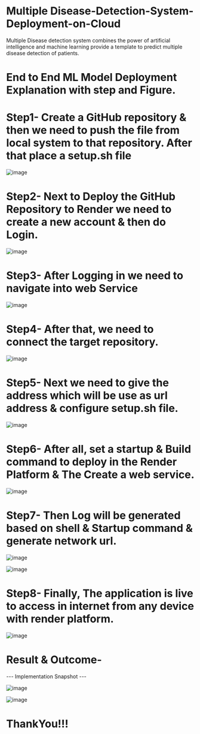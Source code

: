 # Multiple Disease-Detection-System-Deployment-on-Cloud
Multiple Disease detection system combines the power of artificial intelligence and machine learning provide a template to predict multiple disease detection of patients. 

# End to End ML Model Deployment Explanation with step and Figure.

# Step1- Create a GitHub repository & then we need to push the file from local system to that repository. After that place a setup.sh file 

![image](https://github.com/picoders1/Disease-Detection-System-Deployment-on-Cloud/assets/87698874/0c2b2353-7635-479e-84de-6fc39f7b50b6)


# Step2- Next to Deploy the GitHub Repository to Render we need to create a new account & then do Login.

![image](https://github.com/picoders1/Disease-Detection-System-Deployment-on-Cloud/assets/87698874/2a5f6394-e89e-4a22-b0e4-aebac683067b)


# Step3- After Logging in we need to navigate into web Service

![image](https://github.com/picoders1/Disease-Detection-System-Deployment-on-Cloud/assets/87698874/8c3775db-ef0f-4bfb-aa85-77d93a7efac7)


# Step4- After that, we need to connect the target repository.

![image](https://github.com/picoders1/Disease-Detection-System-Deployment-on-Cloud/assets/87698874/364f3853-8925-40cb-a25c-9e2b3a516d27)

  
# Step5- Next we need to give the address which will be use as url address & configure setup.sh file.

![image](https://github.com/picoders1/Disease-Detection-System-Deployment-on-Cloud/assets/87698874/13307d50-dc14-41ab-8f46-28eb062f86b2)


# Step6- After all, set a startup & Build command to deploy in the Render Platform & The Create a web service.

![image](https://github.com/picoders1/Disease-Detection-System-Deployment-on-Cloud/assets/87698874/eb205648-280d-48ce-b737-4418a2161e98)


# Step7- Then Log will be generated based on shell & Startup command & generate network url. 

![image](https://github.com/picoders1/Disease-Detection-System-Deployment-on-Cloud/assets/87698874/f2c052cd-cd4a-4044-ae1f-02328cf96312)

![image](https://github.com/picoders1/Disease-Detection-System-Deployment-on-Cloud/assets/87698874/4ec6f6f7-9fc1-4979-b487-c3a14c205108)


# Step8- Finally, The application is live to access in internet from any device with render platform.

![image](https://github.com/picoders1/Disease-Detection-System-Deployment-on-Cloud/assets/87698874/7e4aa635-cb07-40df-8d1b-947cdc549804)


# Result & Outcome-
   
--- Implementation Snapshot ---

![image](https://github.com/picoders1/Disease-Detection-System-Deployment-on-Cloud/assets/87698874/bf87aa6c-7e55-4206-89f7-7fad834d4aac)


![image](https://github.com/picoders1/Disease-Detection-System-Deployment-on-Cloud/assets/87698874/7ccb4a4e-0312-46a0-9be4-dc397fb38963)


# ThankYou!!!


